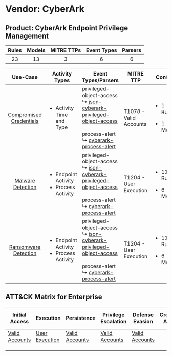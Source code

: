 Vendor: CyberArk
================
Product: CyberArk Endpoint Privilege Management
-----------------------------------------------
| Rules | Models | MITRE TTPs | Event Types | Parsers |
|:-----:|:------:|:----------:|:-----------:|:-------:|
|  23   |   13   |     3      |      6      |    6    |

|                                 Use-Case                                  | Activity Types                                               | Event Types/Parsers                                                                                                                                                                                                                                       | MITRE TTP                  | Content                                              |
|:-------------------------------------------------------------------------:| ------------------------------------------------------------ | --------------------------------------------------------------------------------------------------------------------------------------------------------------------------------------------------------------------------------------------------------- | -------------------------- | ---------------------------------------------------- |
| [Compromised Credentials](../UseCases/usecase_compromised_credentials.md) | <ul><li>Activity Time  and Type</li></ul>                    |  privileged-object-access<br> ↳ [json-cyberark-privileged-object-access](../Parsers/parserContent_json-cyberark-privileged-object-access.md)<br><br> process-alert<br> ↳ [cyberark-process-alert](../Parsers/parserContent_cyberark-process-alert.md)<br> | T1078 - Valid Accounts<br> | <ul><li>1 Rules</li></ul><ul><li>1 Models</li></ul>  |
|       [Malware Detection](../UseCases/usecase_malware_detection.md)       | <ul><li>Endpoint Activity</li><li>Process Activity</li></ul> |  privileged-object-access<br> ↳ [json-cyberark-privileged-object-access](../Parsers/parserContent_json-cyberark-privileged-object-access.md)<br><br> process-alert<br> ↳ [cyberark-process-alert](../Parsers/parserContent_cyberark-process-alert.md)<br> | T1204 - User Execution<br> | <ul><li>11 Rules</li></ul><ul><li>6 Models</li></ul> |
|    [Ransomware Detection](../UseCases/usecase_ransomware_detection.md)    | <ul><li>Endpoint Activity</li><li>Process Activity</li></ul> |  privileged-object-access<br> ↳ [json-cyberark-privileged-object-access](../Parsers/parserContent_json-cyberark-privileged-object-access.md)<br><br> process-alert<br> ↳ [cyberark-process-alert](../Parsers/parserContent_cyberark-process-alert.md)<br> | T1204 - User Execution<br> | <ul><li>11 Rules</li></ul><ul><li>6 Models</li></ul> |

ATT&CK Matrix for Enterprise
----------------------------
| Initial Access                                                      | Execution                                                           | Persistence                                                         | Privilege Escalation                                                | Defense Evasion                                                     | Credential Access | Discovery | Lateral Movement | Collection | Command and Control | Exfiltration | Impact |
| ------------------------------------------------------------------- | ------------------------------------------------------------------- | ------------------------------------------------------------------- | ------------------------------------------------------------------- | ------------------------------------------------------------------- | ----------------- | --------- | ---------------- | ---------- | ------------------- | ------------ | ------ |
| [Valid Accounts](https://attack.mitre.org/techniques/T1078)<br><br> | [User Execution](https://attack.mitre.org/techniques/T1204)<br><br> | [Valid Accounts](https://attack.mitre.org/techniques/T1078)<br><br> | [Valid Accounts](https://attack.mitre.org/techniques/T1078)<br><br> | [Valid Accounts](https://attack.mitre.org/techniques/T1078)<br><br> |                   |           |                  |            |                     |              |        |